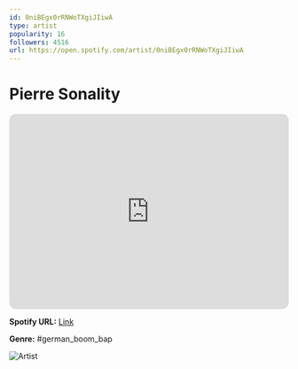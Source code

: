 ```yaml
---
id: 0niBEgx0rRNWoTXgiJIiwA
type: artist
popularity: 16
followers: 4516
url: https://open.spotify.com/artist/0niBEgx0rRNWoTXgiJIiwA
---
```

# Pierre Sonality

<iframe style="border-radius:12px" src="https://open.spotify.com/embed/artist/0niBEgx0rRNWoTXgiJIiwA" width="100%" height="352" frameBorder="0" allowfullscreen="" allow="autoplay; clipboard-write; encrypted-media; fullscreen; picture-in-picture" loading="lazy"></iframe>

**Spotify URL:** [Link](https://open.spotify.com/artist/0niBEgx0rRNWoTXgiJIiwA)

**Genre:**  #german_boom_bap

![Artist](https://i.scdn.co/image/ab67616d0000b273394228608819bf1fdd046202)
